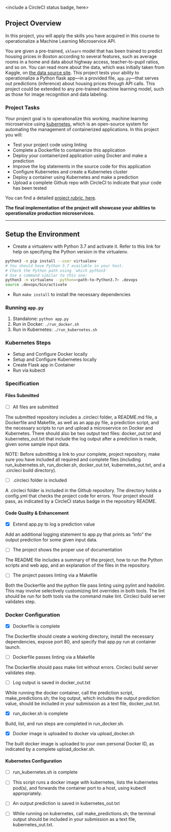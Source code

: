 <include a CircleCI status badge, here>

## Project Overview

In this project, you will apply the skills you have acquired in this course to operationalize a Machine Learning Microservice API. 

You are given a pre-trained, `sklearn` model that has been trained to predict housing prices in Boston according to several features, such as average rooms in a home and data about highway access, teacher-to-pupil ratios, and so on. You can read more about the data, which was initially taken from Kaggle, on [the data source site](https://www.kaggle.com/c/boston-housing). This project tests your ability to operationalize a Python flask app—in a provided file, `app.py`—that serves out predictions (inference) about housing prices through API calls. This project could be extended to any pre-trained machine learning model, such as those for image recognition and data labeling.

### Project Tasks

Your project goal is to operationalize this working, machine learning microservice using [kubernetes](https://kubernetes.io/), which is an open-source system for automating the management of containerized applications. In this project you will:
* Test your project code using linting
* Complete a Dockerfile to containerize this application
* Deploy your containerized application using Docker and make a prediction
* Improve the log statements in the source code for this application
* Configure Kubernetes and create a Kubernetes cluster
* Deploy a container using Kubernetes and make a prediction
* Upload a complete Github repo with CircleCI to indicate that your code has been tested

You can find a detailed [project rubric, here](https://review.udacity.com/#!/rubrics/2576/view).

**The final implementation of the project will showcase your abilities to operationalize production microservices.**

---

## Setup the Environment

* Create a virtualenv with Python 3.7 and activate it. Refer to this link for help on specifying the Python version in the virtualenv. 
```bash
python3 -m pip install --user virtualenv
# You should have Python 3.7 available in your host. 
# Check the Python path using `which python3`
# Use a command similar to this one:
python3 -m virtualenv --python=<path-to-Python3.7> .devops
source .devops/bin/activate
```
* Run `make install` to install the necessary dependencies

### Running `app.py`

1. Standalone:  `python app.py`
2. Run in Docker:  `./run_docker.sh`
3. Run in Kubernetes:  `./run_kubernetes.sh`

### Kubernetes Steps

* Setup and Configure Docker locally
* Setup and Configure Kubernetes locally
* Create Flask app in Container
* Run via kubectl

### Specification

#### Files Submitted

- [ ] All files are submitted

The submitted repository includes a .circleci folder, a README.md file, a Dockerfile and Makefile, as well as an app.py file, a prediction script, and the necessary scripts to run and upload a microservice on Docker and Kubernetes.
There should also be two output text files: docker_out.txt and kubernetes_out.txt that include the log output after a prediction is made, given some sample input data.

NOTE: Before submitting a link to your complete, project repository, make sure you have included all required and complete files (including run_kubernetes.sh, run_docker.sh, docker_out.txt, kubernetes_out.txt, and a .circleci build directory).

- [ ] .circleci folder is included

A .circleci folder is included in the Github repository. The directory holds a config.yml that checks the project code for errors. Your project should pass, as indicated by a CircleCI status badge in the repository README.

#### Code Quality & Enhancement

- [x] Extend app.py to log a prediction value

Add an additional logging statement to app.py that prints as “info” the output prediction for some given input data.

- [ ] The project shows the proper use of documentation

The README file includes a summary of the project, how to run the Python scripts and web app, and an explanation of the files in the repository.

- [ ] The project passes linting via a Makefile

Both the Dockerfile and the python file pass linting using pylint and hadolint. This may involve selectively customizing lint overrides in both tools. The lint should be run for both tools via the command make lint. Circleci build server validates step.

### Docker Configuration

 - [x] Dockerfile is complete

The Dockerfile should create a working directory, install the necessary dependencies, expose port 80, and specify that app.py run at container launch.

 - [ ] Dockerfile passes linting via a Makefile

The Dockerfile should pass make lint without errors. Circleci build server validates step.

 - [ ] Log output is saved in docker_out.txt

While running the docker container, call the prediction script, make_predictions.sh; the log output, which includes the output prediction value, should be included in your submission as a text file, docker_out.txt.

 - [x] run_docker.sh is complete

Build, list, and run steps are completed in run_docker.sh.

 - [x] Docker image is uploaded to docker via upload_docker.sh

The built docker image is uploaded to your own personal Docker ID, as indicated by a complete upload_docker.sh.

#### Kubernetes Configuration

- [ ] run_kubernetes.sh is complete

- [ ] This script runs a docker image with kubernetes, lists the kubernetes pod(s), and forwards the container port to a host, using kubectl appropriately.

- [ ] An output prediction is saved in kubernetes_out.txt

- [ ] While running on kubernetes, call make_predictions.sh; the terminal output should be included in your submission as a text file, kubernetes_out.txt.